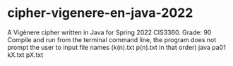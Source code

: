 # cipher-vigenere-en-java-2022
A Vigènere cipher written in Java for Spring 2022 CIS3360. Grade: 90
Compile and run from the terminal command line, the program does not prompt the user to input file names (k(n).txt p(n).txt in that order)
java pa01 kX.txt pX.txt
